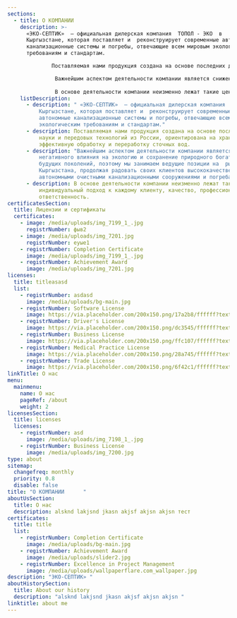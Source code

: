 ```yaml
---
sections:
  - title: О КОМПАНИИ
    description: >-
      «ЭКО-СЕПТИК»  – официальная дилерская компания  ТОПОЛ - ЭКО  в
      Кыргызстане, которая поставляет и  реконструирует современные автономные
      канализационные системы и погребы, отвечающие всем мировым экологическим
      требованиям и стандартам.

              Поставляемая нами продукция создана на основе последних достижений науки и передовых технологий из России, ориентирована на хранение и эффективную обработку и переработку сточных вод.

               Важнейшим аспектом деятельности компании является снижение негативного влияния на экологию и сохранение природного богатства для будущих поколений, поэтому мы занимаем ведущие позиции на  рынках Кыргызстана, продолжая радовать своих клиентов высококачественными автономными очистными канализационными сооружениями и погребами!      
                                                                                                  
               В основе деятельности компании неизменно лежат такие ценности, как индивидуальный подход к каждому клиенту, качество, профессионализм и ответственность.
    listDescription:
      - description: " «ЭКО-СЕПТИК»  – официальная дилерская компания  ТОПОЛ - ЭКО  в
          Кыргызстане, которая поставляет и  реконструирует современные
          автономные канализационные системы и погребы, отвечающие всем мировым
          экологическим требованиям и стандартам."
      - description: Поставляемая нами продукция создана на основе последних достижений
          науки и передовых технологий из России, ориентирована на хранение и
          эффективную обработку и переработку сточных вод.
      - description: "Важнейшим аспектом деятельности компании является снижение
          негативного влияния на экологию и сохранение природного богатства для
          будущих поколений, поэтому мы занимаем ведущие позиции на  рынках
          Кыргызстана, продолжая радовать своих клиентов высококачественными
          автономными очистными канализационными сооружениями и погребами! "
      - description: В основе деятельности компании неизменно лежат такие ценности, как
          индивидуальный подход к каждому клиенту, качество, профессионализм и
          ответственность.
certificatesSection:
  title: Лицензии и сертификаты
  certificates:
    - image: /media/uploads/img_7199_1_.jpg
      registrNumber: фыв2
    - image: /media/uploads/img_7201.jpg
      registrNumber: еуые1
    - registrNumber: Completion Certificate
      image: /media/uploads/img_7199_1_.jpg
    - registrNumber: Achievement Award
      image: /media/uploads/img_7201.jpg
licenses:
  title: titleasasd
  list:
    - registrNumber: asdasd
      image: /media/uploads/bg-main.jpg
    - registrNumber: Software License
      image: https://via.placeholder.com/200x150.png/17a2b8/ffffff?text=Software+License
    - registrNumber: Driver's License
      image: https://via.placeholder.com/200x150.png/dc3545/ffffff?text=Driver's+License
    - registrNumber: Business License
      image: https://via.placeholder.com/200x150.png/ffc107/ffffff?text=Business+License
    - registrNumber: Medical Practice License
      image: https://via.placeholder.com/200x150.png/28a745/ffffff?text=Medical+Practice+License
    - registrNumber: Trade License
      image: https://via.placeholder.com/200x150.png/6f42c1/ffffff?text=Trade+License
linkTitle: О нас
menu:
  mainmenu:
    name: О нас
    pageRef: /about
    weight: 2
licensesSection:
  title: licenses
  licenses:
    - registrNumber: asd
      image: /media/uploads/img_7198_1_.jpg
    - registrNumber: Business License
      image: /media/uploads/img_7200.jpg
type: about
sitemap:
  changefreq: monthly
  priority: 0.8
  disable: false
title: "О КОМПАНИИ      "
aboutUsSection:
  title: О нас
  description: alsknd lakjsnd jkasn akjsf akjsn akjsn тест
certificates:
  title: title
  list:
    - registrNumber: Completion Certificate
      image: /media/uploads/bg-main.jpg
    - registrNumber: Achievement Award
      image: /media/uploads/slider2.jpg
    - registrNumber: Excellence in Project Management
      image: /media/uploads/wallpaperflare.com_wallpaper.jpg
description: "ЭКО-СЕПТИК» "
aboutHistorySection:
  title: About our history
  description: "alsknd lakjsnd jkasn akjsf akjsn akjsn "
linktitle: about me
---
```


